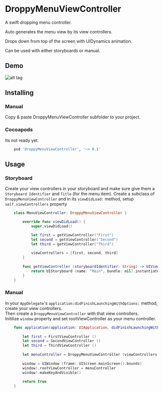 DroppyMenuViewController
========================

A swift dropping menu controller.  
  
Auto generates the menu view by its view controllers.  
  
Drops down from top of the screen with UIDynamics animation.

Can be used with either storyboards or manual.

Demo
----

![alt tag]()

Installing
----------

### Manual

Copy & paste DroppyMenuViewController subfolder to your project.

### Cocoapods

Its not ready yet.

``` ruby
	pod 'DroppyMenuViewController', '~> 0.1'
```

Usage
-----

### Storyboard

Create your view controllers in your storyboard and make sure give them a `Storyboard Identifier` and `Title` (for the menu item).
Create a subclass of `DroppyMenuViewController` and in its `viewDidLoad:` method, setup `self.viewControllers` property

``` swift
	class MenuViewController: DroppyMenuViewController {

	    override func viewDidLoad() {
	        super.viewDidLoad()

	        let first = getViewController("First")
	        let second = getViewController("Second")
	        let third = getViewController("Third")
	        
	        viewControllers = [first, second, third]
	    }
	    
	    func getViewController (storyboardIdentifier: String) -> UIViewController {
	        return UIStoryboard (name: "Main", bundle: nil).instantiateViewControllerWithIdentifier(storyboardIdentifier) as! UIViewController
	    }
	}

```

### Manual

In your `AppDelegate`'s `application:didFinishLaunchingWithOptions:` method, create your view controllers.  
Then create a `DroppyMenuViewController` with that view controllers.  
Initilize `window` property and set rootViewController as your menu controller.
   
``` swift
    func application(application: UIApplication, didFinishLaunchingWithOptions launchOptions: [NSObject: AnyObject]?) -> Bool {
        
        let first = FirstViewController ()
        let second = SecondViewController ()
        let third = ThirdViewController ()
        
        let menuController = DroppyMenuViewController (viewControllers: [first, second, third])
        
        window = UIWindow (frame: UIScreen.mainScreen().bounds)
        window!.rootViewController = menuController
        window!.makeKeyAndVisible()
        
        return true
    }
```
